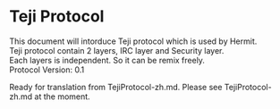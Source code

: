 # Teji Protocol
This document will intorduce Teji protocol which is used by Hermit.  
Teji protocol contain 2 layers, IRC layer and Security layer.  
Each layers is independent. So it can be remix freely.  
Protocol Version: 0.1

Ready for translation from TejiProtocol-zh.md. Please see TejiProtocol-zh.md at the moment.

